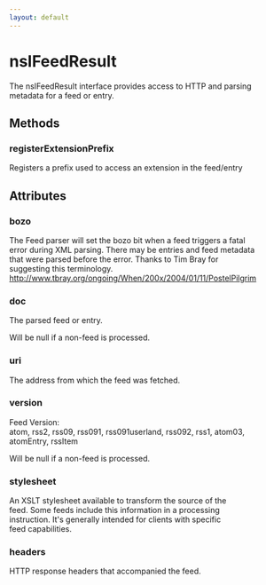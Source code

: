```yaml
---
layout: default
---
```


# nsIFeedResult #
  
The nsIFeedResult interface provides access to HTTP and parsing  
metadata for a feed or entry.  
  

## Methods ##

### registerExtensionPrefix ###
  
Registers a prefix used to access an extension in the feed/entry   
  

## Attributes ##

### bozo ###
   
The Feed parser will set the bozo bit when a feed triggers a fatal  
error during XML parsing. There may be entries and feed metadata  
that were parsed before the error.  Thanks to Tim Bray for  
suggesting this terminology.  
<http://www.tbray.org/ongoing/When/200x/2004/01/11/PostelPilgrim>  
  

### doc ###
  
The parsed feed or entry.   
  
Will be null if a non-feed is processed.  
  

### uri ###
   
The address from which the feed was fetched.   
  

### version ###
   
Feed Version:   
atom, rss2, rss09, rss091, rss091userland, rss092, rss1, atom03,   
atomEntry, rssItem  
  
Will be null if a non-feed is processed.  
  

### stylesheet ###
  
An XSLT stylesheet available to transform the source of the  
feed. Some feeds include this information in a processing  
instruction. It's generally intended for clients with specific  
feed capabilities.  
  

### headers ###
  
HTTP response headers that accompanied the feed.   
  
